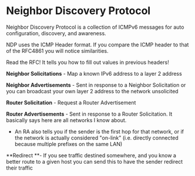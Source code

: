 # Neighbor Discovery Protocol

Neighbor Discovery Protocol is a collection of ICMPv6 messages for auto configuration, discovery, and awareness.

NDP uses the ICMP Header format. If you compare the ICMP header to that of the RFC4861 you will notice similarities.

Read the RFC! It tells you how to fill out values in previous headers!

**Neighbor Solicitations** - Map a known IPv6 address to a layer 2 address

**Neighbor Advertisements** - Sent in response to a Neighbor Solicitation or you can broadcast your own layer 2 address to the network unsolicited

**Router Solicitation** - Request a Router Advertisement

**Router Advertisements** - Sent in response to a Router Solicitation. It basically says here are all networks I know about.

* An RA also tells you if the sender is the first hop for that network, or if the network is actually considered "on-link" \(i.e. directly connected because multiple prefixes on the same LAN\)

**Redirect **- If you see traffic destined somewhere, and you know a better route to a given host you can send this to have the sender redirect their traffic

